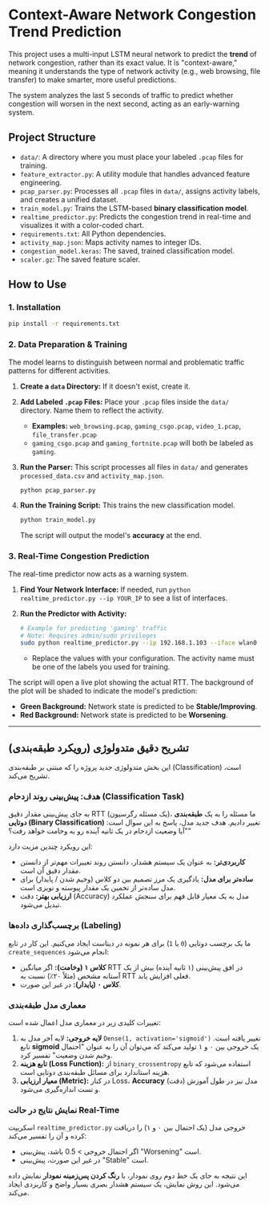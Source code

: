 # Context-Aware Network Congestion **Trend** Prediction

This project uses a multi-input LSTM neural network to predict the **trend** of network congestion, rather than its exact value. It is "context-aware," meaning it understands the type of network activity (e.g., web browsing, file transfer) to make smarter, more useful predictions.

The system analyzes the last 5 seconds of traffic to predict whether congestion will worsen in the next second, acting as an early-warning system.

## Project Structure

- `data/`: A directory where you must place your labeled `.pcap` files for training.
- `feature_extractor.py`: A utility module that handles advanced feature engineering.
- `pcap_parser.py`: Processes all `.pcap` files in `data/`, assigns activity labels, and creates a unified dataset.
- `train_model.py`: Trains the LSTM-based **binary classification model**.
- `realtime_predictor.py`: Predicts the congestion trend in real-time and visualizes it with a color-coded chart.
- `requirements.txt`: All Python dependencies.
- `activity_map.json`: Maps activity names to integer IDs.
- `congestion_model.keras`: The saved, trained classification model.
- `scaler.gz`: The saved feature scaler.

## How to Use

### 1. Installation
```bash
pip install -r requirements.txt
```

### 2. Data Preparation & Training

The model learns to distinguish between normal and problematic traffic patterns for different activities.

1.  **Create a `data` Directory:** If it doesn't exist, create it.
2.  **Add Labeled `.pcap` Files:** Place your `.pcap` files inside the `data/` directory. Name them to reflect the activity.
    -   **Examples:** `web_browsing.pcap`, `gaming_csgo.pcap`, `video_1.pcap`, `file_transfer.pcap`
    -   `gaming_csgo.pcap` and `gaming_fortnite.pcap` will both be labeled as `gaming`.

3.  **Run the Parser:** This script processes all files in `data/` and generates `processed_data.csv` and `activity_map.json`.
    ```bash
    python pcap_parser.py
    ```

4.  **Run the Training Script:** This trains the new classification model.
    ```bash
    python train_model.py
    ```
    The script will output the model's **accuracy** at the end.

### 3. Real-Time Congestion Prediction

The real-time predictor now acts as a warning system.

1.  **Find Your Network Interface:** If needed, run `python realtime_predictor.py --ip YOUR_IP` to see a list of interfaces.

2.  **Run the Predictor with Activity:**
    ```bash
    # Example for predicting 'gaming' traffic
    # Note: Requires admin/sudo privileges
    sudo python realtime_predictor.py --ip 192.168.1.103 --iface wlan0 --activity gaming
    ```
    - Replace the values with your configuration. The activity name must be one of the labels you used for training.

The script will open a live plot showing the actual RTT. The background of the plot will be shaded to indicate the model's prediction:
-   **Green Background:** Network state is predicted to be **Stable/Improving**.
-   **Red Background:** Network state is predicted to be **Worsening**.

---

## تشریح دقیق متدولوژی (رویکرد طبقه‌بندی)

این بخش متدولوژی جدید پروژه را که مبتنی بر طبقه‌بندی (Classification) است، تشریح می‌کند.

### هدف: پیش‌بینی روند ازدحام (Classification Task)

به جای پیش‌بینی مقدار دقیق RTT (یک مسئله رگرسیون)، ما مسئله را به یک **طبقه‌بندی دوتایی (Binary Classification)** تغییر دادیم. هدف جدید مدل، پاسخ به این سوال است: "آیا وضعیت ازدحام در یک ثانیه آینده رو به وخامت خواهد رفت؟"

این رویکرد چندین مزیت دارد:
- **کاربردی‌تر:** به عنوان یک سیستم هشدار، دانستن روند تغییرات مهم‌تر از دانستن مقدار دقیق آن است.
- **ساده‌تر برای مدل:** یادگیری یک مرز تصمیم بین دو کلاس (وخیم شدن / پایدار) برای مدل ساده‌تر از تخمین یک مقدار پیوسته و نویزی است.
- **ارزیابی بهتر:** دقت (Accuracy) مدل به یک معیار قابل فهم برای سنجش عملکرد تبدیل می‌شود.

### برچسب‌گذاری داده‌ها (Labeling)

ما یک برچسب دوتایی (`0` یا `1`) برای هر نمونه در دیتاست ایجاد می‌کنیم. این کار در تابع `create_sequences` انجام می‌شود:
- **کلاس ۱ (وخامت):** اگر میانگین RTT در افق پیش‌بینی (۱ ثانیه آینده) بیش از یک آستانه مشخص (مثلاً ۲۰٪) نسبت به RTT فعلی افزایش یابد.
- **کلاس ۰ (پایدار):** در غیر این صورت.

### معماری مدل طبقه‌بندی

تغییرات کلیدی زیر در معماری مدل اعمال شده است:
1.  **لایه خروجی:** لایه آخر مدل به `Dense(1, activation='sigmoid')` تغییر یافته است. تابع **sigmoid** یک خروجی بین ۰ و ۱ تولید می‌کند که می‌توان آن را به عنوان "احتمال وخیم شدن وضعیت" تفسیر کرد.
2.  **تابع هزینه (Loss Function):** از `binary_crossentropy` استفاده می‌شود که تابع هزینه استاندارد برای مسائل طبقه‌بندی دوتایی است.
3.  **معیار ارزیابی (Metric):** در کنار Loss، **Accuracy** (دقت) مدل نیز در طول آموزش و تست اندازه‌گیری می‌شود.

### نمایش نتایج در حالت Real-Time

اسکریپت `realtime_predictor.py` خروجی مدل (یک احتمال بین ۰ و ۱) را دریافت کرده و آن را تفسیر می‌کند:
- اگر احتمال خروجی > 0.5 باشد، پیش‌بینی "Worsening" است.
- در غیر این صورت، پیش‌بینی "Stable" است.

این نتیجه به جای یک خط دوم روی نمودار، با **رنگ کردن پس‌زمینه نمودار** نمایش داده می‌شود. این روش نمایش، یک سیستم هشدار بصری بسیار واضح و کاربردی ایجاد می‌کند.
